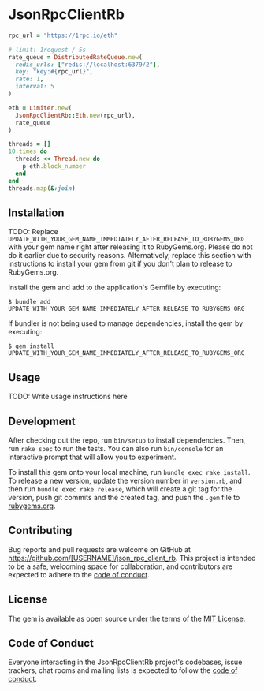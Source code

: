 # JsonRpcClientRb

```ruby
rpc_url = "https://1rpc.io/eth"

# limit: 1request / 5s
rate_queue = DistributedRateQueue.new(
  redis_urls: ["redis://localhost:6379/2"],
  key: "key:#{rpc_url}",
  rate: 1,
  interval: 5
)

eth = Limiter.new(
  JsonRpcClientRb::Eth.new(rpc_url),
  rate_queue
)

threads = []
10.times do
  threads << Thread.new do
    p eth.block_number
  end
end
threads.map(&:join)
```

## Installation

TODO: Replace `UPDATE_WITH_YOUR_GEM_NAME_IMMEDIATELY_AFTER_RELEASE_TO_RUBYGEMS_ORG` with your gem name right after releasing it to RubyGems.org. Please do not do it earlier due to security reasons. Alternatively, replace this section with instructions to install your gem from git if you don't plan to release to RubyGems.org.

Install the gem and add to the application's Gemfile by executing:

    $ bundle add UPDATE_WITH_YOUR_GEM_NAME_IMMEDIATELY_AFTER_RELEASE_TO_RUBYGEMS_ORG

If bundler is not being used to manage dependencies, install the gem by executing:

    $ gem install UPDATE_WITH_YOUR_GEM_NAME_IMMEDIATELY_AFTER_RELEASE_TO_RUBYGEMS_ORG

## Usage

TODO: Write usage instructions here

## Development

After checking out the repo, run `bin/setup` to install dependencies. Then, run `rake spec` to run the tests. You can also run `bin/console` for an interactive prompt that will allow you to experiment.

To install this gem onto your local machine, run `bundle exec rake install`. To release a new version, update the version number in `version.rb`, and then run `bundle exec rake release`, which will create a git tag for the version, push git commits and the created tag, and push the `.gem` file to [rubygems.org](https://rubygems.org).

## Contributing

Bug reports and pull requests are welcome on GitHub at https://github.com/[USERNAME]/json_rpc_client_rb. This project is intended to be a safe, welcoming space for collaboration, and contributors are expected to adhere to the [code of conduct](https://github.com/[USERNAME]/json_rpc_client_rb/blob/main/CODE_OF_CONDUCT.md).

## License

The gem is available as open source under the terms of the [MIT License](https://opensource.org/licenses/MIT).

## Code of Conduct

Everyone interacting in the JsonRpcClientRb project's codebases, issue trackers, chat rooms and mailing lists is expected to follow the [code of conduct](https://github.com/[USERNAME]/json_rpc_client_rb/blob/main/CODE_OF_CONDUCT.md).
